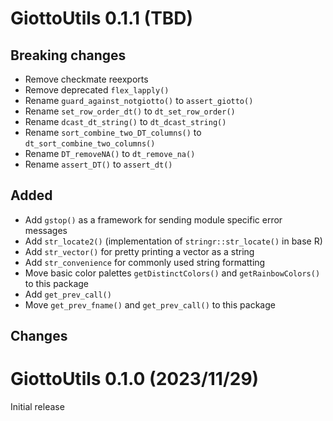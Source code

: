 

# GiottoUtils 0.1.1 (TBD)

## Breaking changes
- Remove checkmate reexports
- Remove deprecated `flex_lapply()`
- Rename `guard_against_notgiotto()` to `assert_giotto()`
- Rename `set_row_order_dt()` to `dt_set_row_order()`
- Rename `dcast_dt_string()` to `dt_dcast_string()`
- Rename `sort_combine_two_DT_columns()` to `dt_sort_combine_two_columns()`
- Rename `DT_removeNA()` to `dt_remove_na()`
- Rename `assert_DT()` to `assert_dt()`

## Added
- Add `gstop()` as a framework for sending module specific error messages
- Add `str_locate2()` (implementation of `stringr::str_locate()` in base R)
- Add `str_vector()` for pretty printing a vector as a string
- Add `str_convenience` for commonly used string formatting
- Move basic color palettes `getDistinctColors()` and `getRainbowColors()` to this package
- Add `get_prev_call()`
- Move `get_prev_fname()` and `get_prev_call()` to this package

## Changes





# GiottoUtils 0.1.0 (2023/11/29)

Initial release
